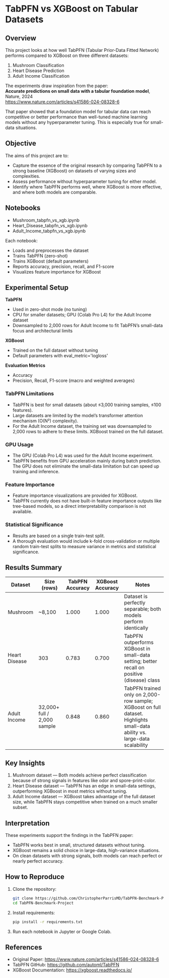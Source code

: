 # TabPFN vs XGBoost on Tabular Datasets

## Overview
This project looks at how well TabPFN (Tabular Prior-Data Fitted Network) performs compared to XGBoost on three different datasets:  
1. Mushroom Classification  
2. Heart Disease Prediction  
3. Adult Income Classification  

The experiments draw inspiration from the paper:  
**Accurate predictions on small data with a tabular foundation model**, Nature, 2024  
https://www.nature.com/articles/s41586-024-08328-6  

That paper showed that a foundation model for tabular data can reach competitive or better performance than well-tuned machine learning models without any hyperparameter tuning. This is especially true for small-data situations.

## Objective
The aims of this project are to:  
- Capture the essence of the original research by comparing TabPFN to a strong baseline (XGBoost) on datasets of varying sizes and complexities.  
- Assess performance without hyperparameter tuning for either model.  
- Identify where TabPFN performs well, where XGBoost is more effective, and where both models are comparable.

## Notebooks
- Mushroom_tabpfn_vs_xgb.ipynb  
- Heart_Disease_tabpfn_vs_xgb.ipynb  
- Adult_Income_tabpfn_vs_xgb.ipynb  

Each notebook:  
- Loads and preprocesses the dataset  
- Trains TabPFN (zero-shot)  
- Trains XGBoost (default parameters)  
- Reports accuracy, precision, recall, and F1-score  
- Visualizes feature importance for XGBoost  

## Experimental Setup
**TabPFN**  
- Used in zero-shot mode (no tuning)  
- CPU for smaller datasets; GPU (Colab Pro L4) for the Adult Income dataset  
- Downsampled to 2,000 rows for Adult Income to fit TabPFN’s small-data focus and architectural limits  

**XGBoost**  
- Trained on the full dataset without tuning  
- Default parameters with eval_metric='logloss'  

**Evaluation Metrics**  
- Accuracy  
- Precision, Recall, F1-score (macro and weighted averages)  

### TabPFN Limitations
- TabPFN is best for small datasets (about ≤3,000 training samples, ≤100 features).  
- Large datasets are limited by the model’s transformer attention mechanism (O(N²) complexity).  
- For the Adult Income dataset, the training set was downsampled to 2,000 rows to adhere to these limits. XGBoost trained on the full dataset.  

### GPU Usage
- The GPU (Colab Pro L4) was used for the Adult Income experiment.  
- TabPFN benefits from GPU acceleration mainly during batch prediction. The GPU does not eliminate the small-data limitation but can speed up training and inference.  

### Feature Importance
- Feature importance visualizations are provided for XGBoost.  
- TabPFN currently does not have built-in feature importance outputs like tree-based models, so a direct interpretability comparison is not available.  

### Statistical Significance
- Results are based on a single train-test split.  
- A thorough evaluation would include k-fold cross-validation or multiple random train-test splits to measure variance in metrics and statistical significance.

## Results Summary

| Dataset        | Size (rows) | TabPFN Accuracy | XGBoost Accuracy | Notes |
|----------------|-------------|----------------|------------------|-------|
| Mushroom       | ~8,100      | 1.000           | 1.000            | Dataset is perfectly separable; both models perform identically |  
| Heart Disease  | 303         | 0.783           | 0.700            | TabPFN outperforms XGBoost in small-data setting; better recall on positive (disease) class |  
| Adult Income   | 32,000+ full / 2,000 sample | 0.848 | 0.860 | TabPFN trained only on 2,000-row sample; XGBoost on full dataset. Highlights small-data ability vs. large-data scalability |  

## Key Insights
1. Mushroom dataset — Both models achieve perfect classification because of strong signals in features like odor and spore-print-color.  
2. Heart Disease dataset — TabPFN has an edge in small-data settings, outperforming XGBoost in most metrics without tuning.  
3. Adult Income dataset — XGBoost takes advantage of the full dataset size, while TabPFN stays competitive when trained on a much smaller subset.  

## Interpretation
These experiments support the findings in the TabPFN paper:  
- TabPFN works best in small, structured datasets without tuning.  
- XGBoost remains a solid choice in large-data, high-variance situations.  
- On clean datasets with strong signals, both models can reach perfect or nearly perfect accuracy.  

## How to Reproduce
1. Clone the repository:  
   ```bash
   git clone https://github.com/ChristopherParrisMD/TabPFN-Benchmark-Project.git
   cd TabPFN-Benchmark-Project 
   ```  
2. Install requirements:  
   ```bash
   pip install -r requirements.txt  
   ```  
3. Run each notebook in Jupyter or Google Colab.  

## References
- Original Paper: https://www.nature.com/articles/s41586-024-08328-6  
- TabPFN GitHub: https://github.com/automl/TabPFN  
- XGBoost Documentation: https://xgboost.readthedocs.io/
